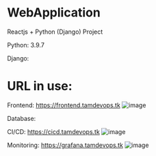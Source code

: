 # WebApplication
Reactjs + Python (Django) Project

Python: 3.9.7

Django: 


# URL in use:
Frontend: https://frontend.tamdevops.tk
![image](https://user-images.githubusercontent.com/90249100/133552753-79d6e094-6e8f-45c9-8c7c-f40fa598dc90.png)

Database: 

CI/CD: https://cicd.tamdevops.tk
![image](https://user-images.githubusercontent.com/90249100/133552776-936107af-de1a-496e-be75-9ac2ae67d89b.png)

Monitoring: https://grafana.tamdevops.tk
![image](https://user-images.githubusercontent.com/90249100/133552727-2a4d8931-f582-49cc-84a7-c106a5738fd3.png)
